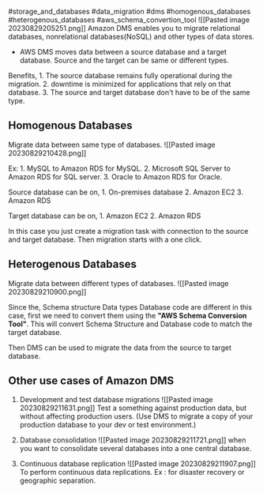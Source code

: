 #storage_and_databases #data_migration #dms #homogenous_databases #heterogenous_databases #aws_schema_convertion_tool
![[Pasted image 20230829205251.png]]
Amazon DMS enables you to migrate relational databases, nonrelational databases(NoSQL) and other types of data stores.

- AWS DMS moves data between a source database and a target database. 
Source and the target can be same or different types. 

Benefits,
	1. The source database remains fully operational during the migration.
	2. downtime is minimized for applications that rely on that database. 
	3. The source and target database don't have to be of the same type. 

## Homogenous Databases
Migrate data between same type of databases.
![[Pasted image 20230829210428.png]]

Ex: 
	1. MySQL to Amazon RDS for MySQL.
	2. Microsoft SQL Server to Amazon RDS for SQL server.
	3. Oracle to Amazon RDS for Oracle.

Source database can be on,
	1. On-premises database
	2. Amazon EC2
	3. Amazon RDS

Target database can be on,
	1. Amazon EC2
	2. Amazon RDS

In this case you just create a migration task with connection to the source and target database. Then migration starts with a one click. 

## Heterogenous Databases
Migrate data between different types of databases.
![[Pasted image 20230829210900.png]]

Since the,
	Schema structure
	Data types
	Database code are different in this case, first we need to convert them using the **"AWS Schema Conversion Tool"**.
	This will convert Schema Structure and Database code to match the target database.

Then DMS can be used to migrate the data from the source to target database.


## Other use cases of Amazon DMS
1. Development and test database migrations
	![[Pasted image 20230829211631.png]]
	Test a something against production data, but without affecting production users. 
	(Use DMS to migrate a copy of your production database to your dev or test environment.)

2. Database consolidation
	![[Pasted image 20230829211721.png]]
	when you want to consolidate several databases into a one central database.

3. Continuous database replication
	![[Pasted image 20230829211907.png]]
	To perform continuous data replications.
	Ex : for disaster recovery or geographic separation. 

